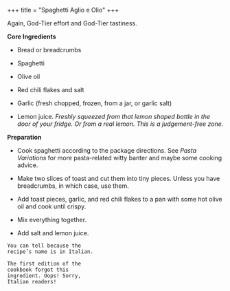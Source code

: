 +++
title = "Spaghetti Aglio e Olio"
+++

Again, God-Tier effort and God-Tier tastiness.

**Core Ingredients**

- Bread or breadcrumbs

- Spaghetti

- Olive oil

- Red chili flakes and salt

- Garlic (fresh chopped, frozen, from a jar, or garlic salt)

- Lemon juice. _Freshly squeezed from that lemon shaped bottle in the door of
  your fridge. Or from a real lemon. This is a judgement-free zone._

**Preparation**

- Cook spaghetti according to the package directions. See _Pasta Variations_
  for more pasta-related witty banter and maybe some cooking advice.

- Make two slices of toast and cut them into tiny pieces. Unless you have
  breadcrumbs, in which case, use them.

- Add toast pieces, garlic, and red chili flakes to a pan with some hot olive
  oil and cook until crispy.

- Mix everything together.

- Add salt and lemon juice.

```
You can tell because the
recipe’s name is in Italian.
```

```
The first edition of the
cookbook forgot this
ingredient. Oops! Sorry,
Italian readers!
```
